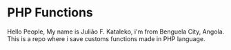 # PHP Functions

Hello People, My name is Julião F. Kataleko, i'm from Benguela City, Angola.  This is a repo where i save customs functions made in PHP language. 
